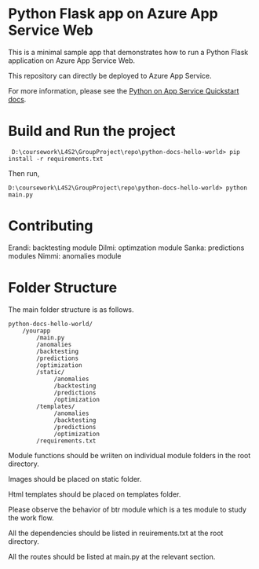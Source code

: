 # Python Flask app on Azure App Service Web

This is a minimal sample app that demonstrates how to run a Python Flask application on Azure App Service Web.

This repository can directly be deployed to Azure App Service.

For more information, please see the [Python on App Service Quickstart docs](https://docs.microsoft.com/en-us/azure/app-service-web/app-service-web-get-started-python).

# Build and Run the project

` D:\coursework\L4S2\GroupProject\repo\python-docs-hello-world> pip install -r requirements.txt`

Then run,

`D:\coursework\L4S2\GroupProject\repo\python-docs-hello-world> python main.py`

# Contributing

Erandi: backtesting module
Dilmi: optimzation module
Sanka: predictions modules
Nimmi: anomalies module

# Folder Structure
The main folder structure is as follows.

```
python-docs-hello-world/
    /yourapp
        /main.py
        /anomalies
        /backtesting
        /predictions
        /optimization
        /static/
             /anomalies
             /backtesting
             /predictions
             /optimization
        /templates/
             /anomalies
             /backtesting
             /predictions
             /optimization
        /requirements.txt
```

Module functions should be wriiten on individual module folders in the root directory.

Images should be placed on static folder.

Html templates should be placed on templates folder.

Please observe the behavior of btr module which is a tes module to study the work flow.

All the dependencies should be listed in reuirements.txt at the root directory.

All the routes should be listed at main.py at the relevant section.
